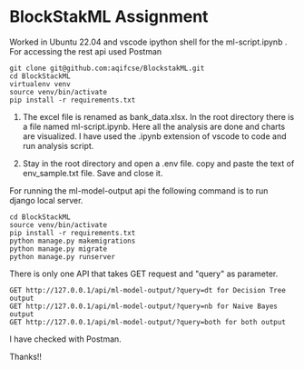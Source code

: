 # BlockStakML Assignment

Worked in Ubuntu 22.04 and vscode ipython shell for the ml-script.ipynb . For accessing the rest api used Postman

```
git clone git@github.com:aqifcse/BlockstakML.git
cd BlockStackML
virtualenv venv
source venv/bin/activate
pip install -r requirements.txt
```

1. The excel file is renamed as bank_data.xlsx. In the root directory there is a file named ml-script.ipynb. Here all the analysis are done and charts are visualized. I have used the .ipynb extension of vscode to code and run analysis script. 

2. Stay in the root directory and open a .env file. copy and paste the text of env_sample.txt file. Save and close it. 

For running the ml-model-output api the following command is to run django local server.

```
cd BlockStackML
source venv/bin/activate
pip install -r requirements.txt
python manage.py makemigrations
python manage.py migrate
python manage.py runserver
```

There is only one API that takes GET request and "query" as parameter.
```
GET http://127.0.0.1/api/ml-model-output/?query=dt for Decision Tree output
GET http://127.0.0.1/api/ml-model-output/?query=nb for Naive Bayes output
GET http://127.0.0.1/api/ml-model-output/?query=both for both output
```

I have checked with Postman.

Thanks!!